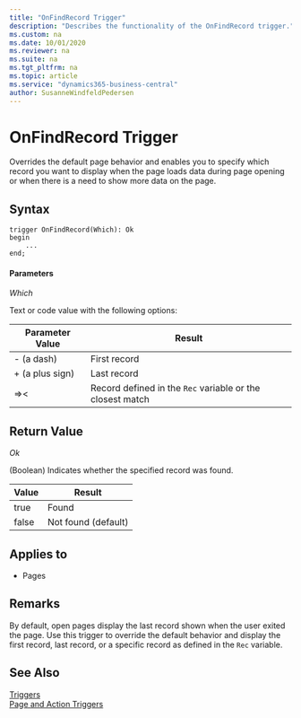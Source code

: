 ```yaml
---
title: "OnFindRecord Trigger"
description: "Describes the functionality of the OnFindRecord trigger."
ms.custom: na
ms.date: 10/01/2020
ms.reviewer: na
ms.suite: na
ms.tgt_pltfrm: na
ms.topic: article
ms.service: "dynamics365-business-central"
author: SusanneWindfeldPedersen
---
```


# OnFindRecord Trigger

Overrides the default page behavior and enables you to specify which record you want to display when the page loads data during page opening or when there is a need to show more data on the page.

## Syntax  

```AL
trigger OnFindRecord(Which): Ok
begin
    ...
end;
``` 
  
#### Parameters  

 *Which*  
  
 Text or code value with the following options:  
  
|Parameter Value|Result|  
|---------------------|------------|  
|- \(a dash\)|First record|  
|+ \(a plus sign\)|Last record|  
|=>\<|Record defined in the `Rec` variable or the closest match|  
  
## Return Value  

 *Ok*  
  
 \(Boolean\) Indicates whether the specified record was found.  
  
|Value|Result|  
|-----------|------------|  
|true|Found|  
|false|Not found (default)|  
  
## Applies to  
  
- Pages  
  
## Remarks  

By default, open pages display the last record shown when the user exited the page. Use this trigger to override the default behavior and display the first record, last record, or a specific record as defined in the `Rec` variable.  
  
## See Also  

[Triggers](devenv-triggers.md)  
[Page and Action Triggers](devenv-page-and-action-triggers.md)  